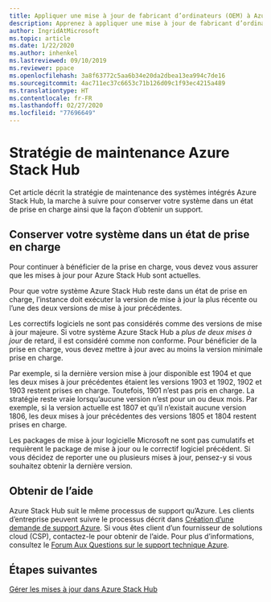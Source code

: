 ```yaml
---
title: Appliquer une mise à jour de fabricant d’ordinateurs (OEM) à Azure Stack Hub
description: Apprenez à appliquer une mise à jour de fabricant d’ordinateurs (OEM) à Azure Stack Hub.
author: IngridAtMicrosoft
ms.topic: article
ms.date: 1/22/2020
ms.author: inhenkel
ms.lastreviewed: 09/10/2019
ms.reviewer: ppace
ms.openlocfilehash: 3a8f63772c5aa6b34e20da2dbea13ea994c7de16
ms.sourcegitcommit: 4ac711ec37c6653c71b126d09c1f93ec4215a489
ms.translationtype: HT
ms.contentlocale: fr-FR
ms.lasthandoff: 02/27/2020
ms.locfileid: "77696649"
---
```

# <a name="azure-stack-hub-servicing-policy"></a>Stratégie de maintenance Azure Stack Hub

Cet article décrit la stratégie de maintenance des systèmes intégrés Azure Stack Hub, la marche à suivre pour conserver votre système dans un état de prise en charge ainsi que la façon d’obtenir un support.

## <a name="keep-your-system-under-support"></a>Conserver votre système dans un état de prise en charge

Pour continuer à bénéficier de la prise en charge, vous devez vous assurer que les mises à jour pour Azure Stack Hub sont actuelles.

Pour que votre système Azure Stack Hub reste dans un état de prise en charge, l’instance doit exécuter la version de mise à jour la plus récente ou l’une des deux versions de mise à jour précédentes.

Les correctifs logiciels ne sont pas considérés comme des versions de mise à jour majeure. Si votre système Azure Stack Hub a *plus de deux mises à jour* de retard, il est considéré comme non conforme. Pour bénéficier de la prise en charge, vous devez mettre à jour avec au moins la version minimale prise en charge.

Par exemple, si la dernière version mise à jour disponible est 1904 et que les deux mises à jour précédentes étaient les versions 1903 et 1902, 1902 et 1903 restent prises en charge. Toutefois, 1901 n’est pas pris en charge. La stratégie reste vraie lorsqu’aucune version n’est pour un ou deux mois. Par exemple, si la version actuelle est 1807 et qu’il n’existait aucune version 1806, les deux mises à jour précédentes des versions 1805 et 1804 restent prises en charge.

Les packages de mise à jour logicielle Microsoft ne sont pas cumulatifs et requièrent le package de mise à jour ou le correctif logiciel précédent. Si vous décidez de reporter une ou plusieurs mises à jour, pensez-y si vous souhaitez obtenir la dernière version.

## <a name="get-support"></a>Obtenir de l’aide

Azure Stack Hub suit le même processus de support qu’Azure. Les clients d’entreprise peuvent suivre le processus décrit dans [Création d’une demande de support Azure](https://docs.microsoft.com/azure/azure-supportability/how-to-create-azure-support-request). Si vous êtes client d’un fournisseur de solutions cloud (CSP), contactez-le pour obtenir de l’aide. Pour plus d’informations, consultez le [Forum Aux Questions sur le support technique Azure](https://azure.microsoft.com/support/faq/).

## <a name="next-steps"></a>Étapes suivantes

[Gérer les mises à jour dans Azure Stack Hub](azure-stack-updates.md)
